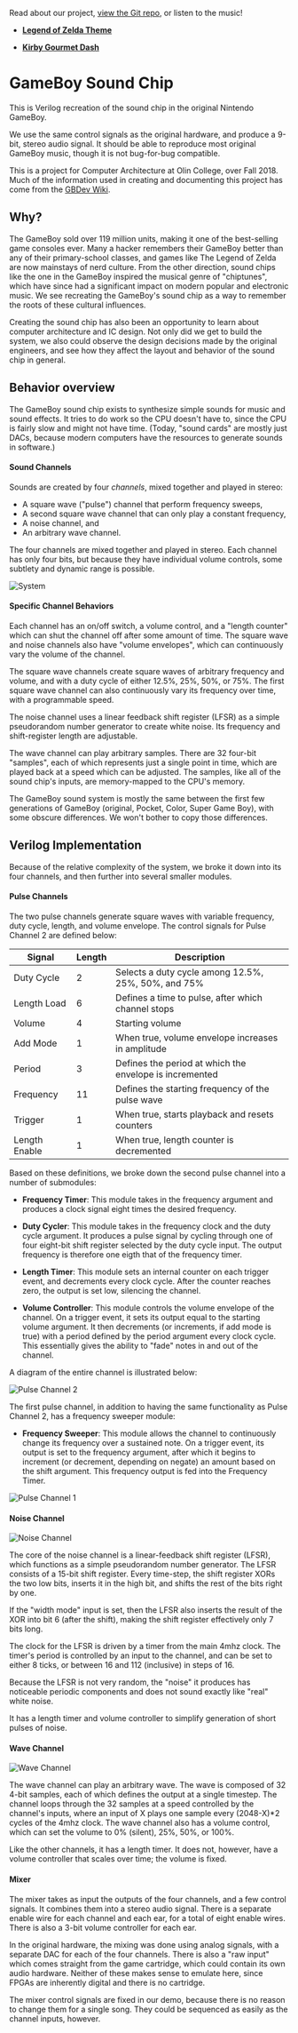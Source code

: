 Read about our project, [view the Git repo](https://github.com/aselker/gameboy-sound-chip), or listen to the music!

- [**Legend of Zelda Theme**](https://youtu.be/axIZ2bxcV3E)

- [**Kirby Gourmet Dash**](https://www.youtube.com/watch?v=nFmwLb5xxa8)

# GameBoy Sound Chip

This is Verilog recreation of the sound chip in the original Nintendo GameBoy.  

We use the same control signals as the original hardware, and produce a 9-bit, stereo audio signal. It should be able to reproduce most original GameBoy music, though it is not bug-for-bug compatible.

This is a project for Computer Architecture at Olin College, over Fall 2018.  Much of the information used in creating and documenting this project has come from the [GBDev Wiki](http://gbdev.gg8.se/wiki/articles/Gameboy_sound_hardware).

## Why?

The GameBoy sold over 119 million units, making it one of the best-selling game consoles ever.  Many a hacker remembers their GameBoy better than any of their primary-school classes, and games like The Legend of Zelda are now mainstays of nerd culture.  From the other direction, sound chips like the one in the GameBoy inspired the musical genre of "chiptunes", which have since had a significant impact on modern popular and electronic music.  We see recreating the GameBoy's sound chip as a way to remember the roots of these cultural influences.

Creating the sound chip has also been an opportunity to learn about computer architecture and IC design.  Not only did we get to build the system, we also could observe the design decisions made by the original engineers, and see how they affect the layout and behavior of the sound chip in general.

## Behavior overview

The GameBoy sound chip exists to synthesize simple sounds for music and sound effects.  It tries to do work so the CPU doesn't have to, since the CPU is fairly slow and might not have time.  (Today, "sound cards" are mostly just DACs, because modern computers have the resources to generate sounds in software.)

#### Sound Channels

Sounds are created by four *channels*, mixed together and played in stereo:
- A square wave ("pulse") channel that perform frequency sweeps,
- A second square wave channel that can only play a constant frequency,
- A noise channel, and
- An arbitrary wave channel.

The four channels are mixed together and played in stereo.  Each channel has only four bits, but because they have individual volume controls, some subtlety and dynamic range is possible.

![System](https://github.com/aselker/gameboy-sound-chip/blob/master/System.jpg?raw=true)

#### Specific Channel Behaviors

Each channel has an on/off switch, a volume control, and a "length counter" which can shut the channel off after some amount of time.  The square wave and noise channels also have "volume envelopes", which can continuously vary the volume of the channel.

The square wave channels create square waves of arbitrary frequency and volume, and with a duty cycle of either 12.5%, 25%, 50%, or 75%.  The first square wave channel can also continuously vary its frequency over time, with a programmable speed.

The noise channel uses a linear feedback shift register (LFSR) as a simple pseudorandom number generator to create white noise.  Its frequency and shift-register length are adjustable.

The wave channel can play arbitrary samples.  There are 32 four-bit "samples", each of which represents just a single point in time, which are played back at a speed which can be adjusted.  The samples, like all of the sound chip's inputs, are memory-mapped to the CPU's memory.

The GameBoy sound system is mostly the same between the first few generations of GameBoy (original, Pocket, Color, Super Game Boy), with some obscure differences.  We won't bother to copy those differences.

## Verilog Implementation

Because of the relative complexity of the system, we broke it down into its four channels, and then further into several smaller modules.

#### Pulse Channels

The two pulse channels generate square waves with variable frequency, duty cycle, length, and volume envelope. The control signals for Pulse Channel 2 are defined below:

| Signal         | Length | Description |
| -------------- | --- | --- |
| Duty Cycle | 2 | Selects a duty cycle among 12.5%, 25%, 50%, and 75% | 
| Length Load | 6 | Defines a time to pulse, after which channel stops |
| Volume | 4 | Starting volume |
| Add Mode | 1 | When true, volume envelope increases in amplitude |
| Period | 3 | Defines the period at which the envelope is incremented |
| Frequency | 11 | Defines the starting frequency of the pulse wave |
| Trigger | 1 | When true, starts playback and resets counters |
| Length Enable | 1 | When true, length counter is decremented |

Based on these definitions, we broke down the second pulse channel into a number of submodules:

- **Frequency Timer**: This module takes in the frequency argument and produces a clock signal eight times the desired frequency.

- **Duty Cycler**: This module takes in the frequency clock and the duty cycle argument. It produces a pulse signal by cycling through one of four eight-bit shift register selected by the duty cycle input. The output frequency is therefore one eigth that of the frequency timer.

- **Length Timer**: This module sets an internal counter on each trigger event, and decrements every clock cycle. After the counter reaches zero, the output is set low, silencing the channel.

- **Volume Controller**: This module controls the volume envelope of the channel. On a trigger event, it sets its output equal to the starting volume argument. It then decrements (or increments, if add mode is true) with a period defined by the period argument every clock cycle. This essentially gives the ability to "fade" notes in and out of the channel.

A diagram of the entire channel is illustrated below:

![Pulse Channel 2](https://github.com/aselker/gameboy-sound-chip/blob/master/Pulse2.jpg?raw=true)

The first pulse channel, in addition to having the same functionality as Pulse Channel 2, has a frequency sweeper module:

- **Frequency Sweeper**: This module allows the channel to continuously change its frequency over a sustained note. On a trigger event, its output is set to the frequency argument, after which it begins to increment (or decrement, depending on negate) an amount based on the shift argument. This frequency output is fed into the Frequency Timer.

![Pulse Channel 1](https://github.com/aselker/gameboy-sound-chip/blob/master/Pulse1.jpg?raw=true)

#### Noise Channel

![Noise Channel](https://github.com/aselker/gameboy-sound-chip/blob/master/Noise.jpg?raw=true)

The core of the noise channel is a linear-feedback shift register (LFSR), which functions as a simple pseudorandom number generator.  The LFSR consists of a 15-bit shift register.  Every time-step, the shift register XORs the two low bits, inserts it in the high bit, and shifts the rest of the bits right by one.

If the "width mode" input is set, then the LFSR also inserts the result of the XOR into bit 6 (after the shift), making the shift register effectively only 7 bits long.

The clock for the LFSR is driven by a timer from the main 4mhz clock.  The timer's period is controlled by an input to the channel, and can be set to either 8 ticks, or between 16 and 112 (inclusive) in steps of 16.

Because the LFSR is not very random, the "noise" it produces has noticeable periodic components and does not sound exactly like "real" white noise.

It has a length timer and volume controller to simplify generation of short pulses of noise.

#### Wave Channel

![Wave Channel](https://github.com/aselker/gameboy-sound-chip/blob/master/Wave.jpg?raw=true)

The wave channel can play an arbitrary wave.  The wave is composed of 32 4-bit samples, each of which defines the output at a single timestep.  The channel loops through the 32 samples at a speed controlled by the channel's inputs, where an input of X plays one sample every (2048-X)\*2 cycles of the 4mhz clock.  The wave channel also has a volume control, which can set the volume to 0% (silent), 25%, 50%, or 100%.

Like the other channels, it has a length timer.  It does not, however, have a volume controller that scales over time; the volume is fixed.

#### Mixer

The mixer takes as input the outputs of the four channels, and a few control signals.  It combines them into a stereo audio signal. There is a separate enable wire for each channel and each ear, for a total of eight enable wires.  There is also a 3-bit volume controller for each ear.  

In the original hardware, the mixing was done using analog signals, with a separate DAC for each of the four channels.  There is also a "raw input" which comes straight from the game cartridge, which could contain its own audio hardware.  Neither of these makes sense to emulate here, since FPGAs are inherently digital and there is no cartridge.

The mixer control signals are fixed in our demo, because there is no reason to change them for a single song.  They could be sequenced as easily as the channel inputs, however.
